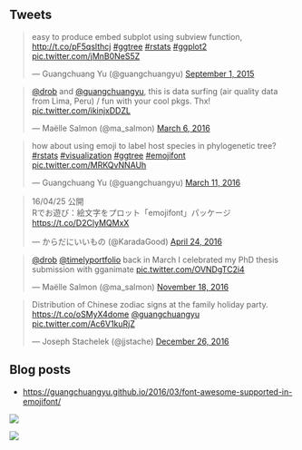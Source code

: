 <!-- AddToAny BEGIN -->
<div class="a2a_kit a2a_kit_size_32 a2a_default_style">
<a class="a2a_dd" href="//www.addtoany.com/share"></a>
<a class="a2a_button_facebook"></a>
<a class="a2a_button_twitter"></a>
<a class="a2a_button_google_plus"></a>
<a class="a2a_button_pinterest"></a>
<a class="a2a_button_reddit"></a>
<a class="a2a_button_sina_weibo"></a>
<a class="a2a_button_wechat"></a>
<a class="a2a_button_douban"></a>
</div>
<script async src="//static.addtoany.com/menu/page.js"></script>
<!-- AddToAny END -->

<link rel="stylesheet" href="https://guangchuangyu.github.io/css/font-awesome.min.css">

## <i class="fa fa-twitter"></i> Tweets

<blockquote class="twitter-tweet" data-lang="en"><p lang="en" dir="ltr">easy to produce embed subplot using subview function, <a href="http://t.co/pF5qslthcj">http://t.co/pF5qslthcj</a> <a href="https://twitter.com/hashtag/ggtree?src=hash">#ggtree</a> <a href="https://twitter.com/hashtag/rstats?src=hash">#rstats</a> <a href="https://twitter.com/hashtag/ggplot2?src=hash">#ggplot2</a> <a href="http://t.co/jMnB0NeS5Z">pic.twitter.com/jMnB0NeS5Z</a></p>&mdash; Guangchuang Yu (@guangchuangyu) <a href="https://twitter.com/guangchuangyu/status/638734888187752448">September 1, 2015</a></blockquote>

<blockquote class="twitter-tweet" data-lang="en"><p lang="en" dir="ltr"><a href="https://twitter.com/drob">@drob</a> and <a href="https://twitter.com/guangchuangyu">@guangchuangyu</a>, this is data surfing (air quality data from Lima, Peru) / fun with your cool pkgs. Thx! <a href="https://t.co/ikinjxDDZL">pic.twitter.com/ikinjxDDZL</a></p>&mdash; Maëlle Salmon (@ma_salmon) <a href="https://twitter.com/ma_salmon/status/706490090609106944">March 6, 2016</a></blockquote>

<blockquote class="twitter-tweet" data-lang="en"><p lang="en" dir="ltr">how about using emoji to label host species in phylogenetic tree? <a href="https://twitter.com/hashtag/rstats?src=hash">#rstats</a> <a href="https://twitter.com/hashtag/visualization?src=hash">#visualization</a> <a href="https://twitter.com/hashtag/ggtree?src=hash">#ggtree</a> <a href="https://twitter.com/hashtag/emojifont?src=hash">#emojifont</a> <a href="https://t.co/MRKQvNNAUh">pic.twitter.com/MRKQvNNAUh</a></p>&mdash; Guangchuang Yu (@guangchuangyu) <a href="https://twitter.com/guangchuangyu/status/708160510441566211">March 11, 2016</a></blockquote>

<blockquote class="twitter-tweet" data-lang="en"><p lang="ja" dir="ltr">16/04/25 公開<br>Rでお遊び：絵文字をプロット「emojifont」パッケージ <a href="https://t.co/D2ClyMQMxX">https://t.co/D2ClyMQMxX</a></p>&mdash; からだにいいもの (@KaradaGood) <a href="https://twitter.com/KaradaGood/status/724342323157454848">April 24, 2016</a></blockquote>

<blockquote class="twitter-tweet" data-lang="en"><p lang="en" dir="ltr"><a href="https://twitter.com/drob">@drob</a> <a href="https://twitter.com/timelyportfolio">@timelyportfolio</a> back in March I celebrated my PhD thesis submission with gganimate <a href="https://t.co/OVNDgTC2i4">pic.twitter.com/OVNDgTC2i4</a></p>&mdash; Maëlle Salmon (@ma_salmon) <a href="https://twitter.com/ma_salmon/status/799729775979806720">November 18, 2016</a></blockquote>

<blockquote class="twitter-tweet" data-lang="en"><p lang="en" dir="ltr">Distribution of Chinese zodiac signs at the family holiday party. <a href="https://t.co/oSMyX4dome">https://t.co/oSMyX4dome</a> <a href="https://twitter.com/guangchuangyu">@guangchuangyu</a> <a href="https://t.co/Ac6V1kuRjZ">pic.twitter.com/Ac6V1kuRjZ</a></p>&mdash; Joseph Stachelek (@jjstache) <a href="https://twitter.com/jjstache/status/813459335930056704">December 26, 2016</a></blockquote>

<script async src="//platform.twitter.com/widgets.js" charset="utf-8"></script>


## <i class="fa fa-wordpress"></i> Blog posts

+ <https://guangchuangyu.github.io/2016/03/font-awesome-supported-in-emojifont/>

![](http://guangchuangyu.github.io/blog_images/2016/douban_emoji.jpg)

![](https://raw.githubusercontent.com/GuangchuangYu/emojifont/master/vignettes/figures/fontawesome.png)



